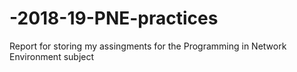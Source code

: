 # -2018-19-PNE-practices
Report for storing my assingments for the Programming in Network Environment subject
